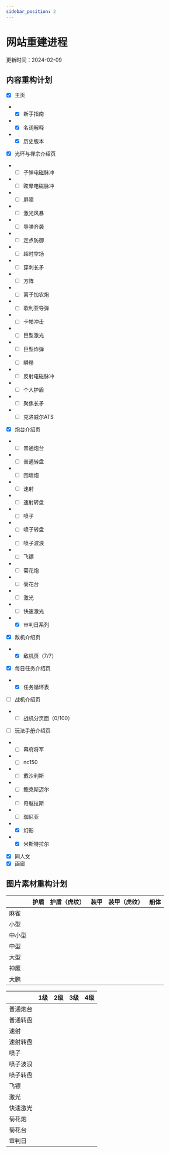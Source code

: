 ```yaml
---
sidebar_position: 2
---
```


# 网站重建进程

更新时间：2024-02-09

## 内容重构计划

- [x] 主页
- - [x] 新手指南
- - [x] 名词解释
- - [x] 历史版本
- [x] 光环与禅宗介绍页
- - [ ] 子弹电磁脉冲
- - [ ] 眩晕电磁脉冲
- - [ ] 屏障
- - [ ] 激光风暴
- - [ ] 导弹齐袭
- - [ ] 定点防御
- - [ ] 超时空场
- - [ ] 穿刺长矛
- - [ ] 方阵
- - [ ] 离子加农炮
- - [ ] 歌利亚导弹
- - [ ] 卡帕冲击
- - [ ] 巨型激光
- - [ ] 巨型炸弹
- - [ ] 瞬移
- - [ ] 反射电磁脉冲
- - [ ] 个人护盾
- - [ ] 聚焦长矛
- - [ ] 克洛威尔ATS
- [x] 炮台介绍页
- - [ ] 普通炮台
- - [ ] 普通转盘
- - [ ] 围墙炮
- - [ ] 速射
- - [ ] 速射转盘
- - [ ] 喷子
- - [ ] 喷子转盘
- - [ ] 喷子波浪
- - [ ] 飞镖
- - [ ] 菊花炮
- - [ ] 菊花台
- - [ ] 激光
- - [ ] 快速激光
- - [x] 审判日系列
- [x] 敌机介绍页
- - [x] 敌机页（7/7）
- [x] 每日任务介绍页
- - [x] 任务循环表
- [ ] 战机介绍页
- - [ ] 战机分页面（0/100）
- [ ] 玩法手册介绍页
- - [ ] 幕府将军
- - [ ] nc150
- - [ ] 戴沙利斯
- - [ ] 鲍克斯迈尔
- - [ ] 奇魃拉斯
- - [ ] 珈尼亚
- - [x] 幻影
- - [x] 米斯特拉尔
- [x] 同人文
- [x] 画廊

## 图片素材重构计划

|        | 护盾 | 护盾（虎纹） | 装甲 | 装甲（虎纹） | 船体 |
| ------ | ---- | ------------ | ---- | ------------ | ---- |
| 麻雀   |      |              |      |              |      |
| 小型   |      |              |      |              |      |
| 中小型 |      |              |      |              |      |
| 中型   |      |              |      |              |      |
| 大型   |      |              |      |              |      |
| 神鹰   |      |              |      |              |      |
| 大鹏   |      |              |      |              |      |

|          | 1级  | 2级  | 3级  | 4级  |
| -------- | ---- | ---- | ---- | ---- |
| 普通炮台 |      |      |      |      |
| 普通转盘 |      |      |      |      |
| 速射     |      |      |      |      |
| 速射转盘 |      |      |      |      |
| 喷子     |      |      |      |      |
| 喷子波浪 |      |      |      |      |
| 喷子转盘 |      |      |      |      |
| 飞镖     |      |      |      |      |
| 激光     |      |      |      |      |
| 快速激光 |      |      |      |      |
| 菊花炮   |      |      |      |      |
| 菊花台   |      |      |      |      |
| 审判日   |      |      |      |      |